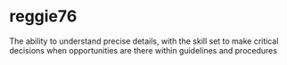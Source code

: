 # reggie76
The ability to understand precise details, with the skill set to make critical decisions when opportunities are there within guidelines and procedures
